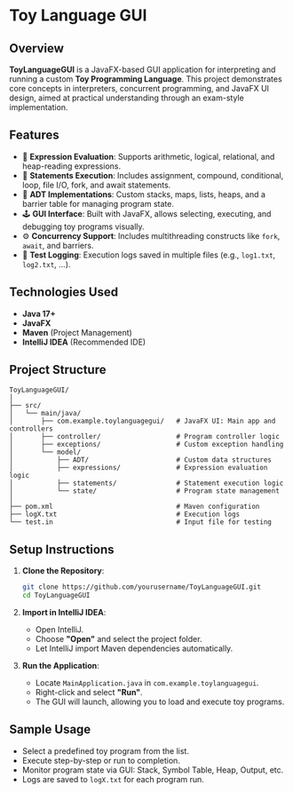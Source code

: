 # Toy Language GUI

## Overview

**ToyLanguageGUI** is a JavaFX-based GUI application for interpreting and running a custom **Toy Programming Language**. This project demonstrates core concepts in interpreters, concurrent programming, and JavaFX UI design, aimed at practical understanding through an exam-style implementation.

## Features

- 🧮 **Expression Evaluation**: Supports arithmetic, logical, relational, and heap-reading expressions.
- 📝 **Statements Execution**: Includes assignment, compound, conditional, loop, file I/O, fork, and await statements.
- 📄 **ADT Implementations**: Custom stacks, maps, lists, heaps, and a barrier table for managing program state.
- 🕹️ **GUI Interface**: Built with JavaFX, allows selecting, executing, and debugging toy programs visually.
- ⚙️ **Concurrency Support**: Includes multithreading constructs like `fork`, `await`, and barriers.
- 🧪 **Test Logging**: Execution logs saved in multiple files (e.g., `log1.txt`, `log2.txt`, ...).

## Technologies Used

- **Java 17+**
- **JavaFX**
- **Maven** (Project Management)
- **IntelliJ IDEA** (Recommended IDE)

## Project Structure

```
ToyLanguageGUI/
│
├── src/
│   └── main/java/
│       ├── com.example.toylanguagegui/   # JavaFX UI: Main app and controllers
│       ├── controller/                   # Program controller logic
│       ├── exceptions/                   # Custom exception handling
│       └── model/
│           ├── ADT/                      # Custom data structures
│           ├── expressions/              # Expression evaluation logic
│           ├── statements/               # Statement execution logic
│           └── state/                    # Program state management
│
├── pom.xml                               # Maven configuration
├── logX.txt                              # Execution logs
└── test.in                               # Input file for testing
```

## Setup Instructions

1. **Clone the Repository**:
   ```bash
   git clone https://github.com/yourusername/ToyLanguageGUI.git
   cd ToyLanguageGUI
   ```

2. **Import in IntelliJ IDEA**:
    - Open IntelliJ.
    - Choose **"Open"** and select the project folder.
    - Let IntelliJ import Maven dependencies automatically.

3. **Run the Application**:
    - Locate `MainApplication.java` in `com.example.toylanguagegui`.
    - Right-click and select **"Run"**.
    - The GUI will launch, allowing you to load and execute toy programs.

## Sample Usage

- Select a predefined toy program from the list.
- Execute step-by-step or run to completion.
- Monitor program state via GUI: Stack, Symbol Table, Heap, Output, etc.
- Logs are saved to `logX.txt` for each program run.

